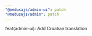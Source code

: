 ```yaml
---
"@medusajs/admin-ui": patch
"@medusajs/admin": patch
---
```


feat(admin-ui): Add Croatian translation
